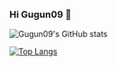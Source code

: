 ### Hi Gugun09 👋

![Gugun09's GitHub stats](https://github-readme-stats.vercel.app/api?username=Gugun09&show_icons=true&theme=chartreuse-dark)

[![Top Langs](https://github-readme-stats.vercel.app/api/top-langs/?username=Gugun09&layout=compact)](https://github.com/anuraghazra/github-readme-stats)
